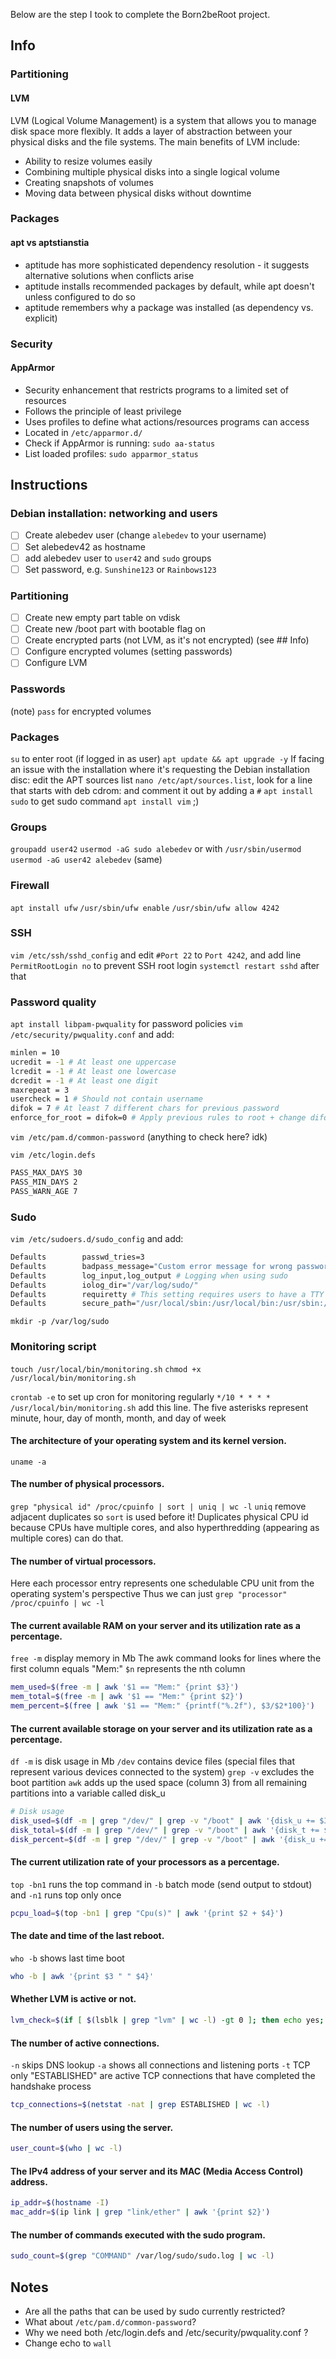 Below are the step I took to complete the Born2beRoot project.

## Info
### Partitioning
#### LVM
LVM (Logical Volume Management) is a system that allows you to manage disk space more flexibly. It adds a layer of abstraction between your physical disks and the file systems. The main benefits of LVM include:
- Ability to resize volumes easily
- Combining multiple physical disks into a single logical volume
- Creating snapshots of volumes
- Moving data between physical disks without downtime

### Packages
#### apt vs aptstianstia
- aptitude has more sophisticated dependency resolution - it suggests alternative solutions when conflicts arise
- aptitude installs recommended packages by default, while apt doesn't unless configured to do so
- aptitude remembers why a package was installed (as dependency vs. explicit)

### Security
#### AppArmor
- Security enhancement that restricts programs to a limited set of resources
- Follows the principle of least privilege
- Uses profiles to define what actions/resources programs can access
- Located in `/etc/apparmor.d/`
- Check if AppArmor is running: `sudo aa-status`
- List loaded profiles: `sudo apparmor_status`

## Instructions
### Debian installation: networking and users
- [ ] Create alebedev user (change `alebedev` to your username)
- [ ] Set alebedev42 as hostname
- [ ] add alebedev user to `user42` and `sudo` groups
- [ ] Set password, e.g. `Sunshine123` or `Rainbows123`

### Partitioning
- [ ] Create new empty part table on vdisk
- [ ] Create new /boot part with bootable flag on
- [ ] Create encrypted parts (not LVM, as it's not encrypted) (see ## Info)
- [ ] Configure encrypted volumes (setting passwords)
- [ ] Configure LVM

### Passwords
(note) `pass` for encrypted volumes 

### Packages
`su` to enter root (if logged in as user)
`apt update && apt upgrade -y` 
If facing an issue with the installation where it's requesting the Debian installation disc:
edit the APT sources list `nano /etc/apt/sources.list`, look for a line that starts with deb cdrom: and comment it out by adding a `#` 
`apt install sudo` to get sudo command
`apt install vim` ;)

### Groups
`groupadd user42`
`usermod -aG sudo alebedev` or with `/usr/sbin/usermod`
`usermod -aG user42 alebedev` (same)

### Firewall
`apt install ufw`
`/usr/sbin/ufw enable`
`/usr/sbin/ufw allow 4242`

### SSH
`vim /etc/ssh/sshd_config` and edit `#Port 22` to `Port 4242`, and add line `PermitRootLogin no` to prevent SSH root login
`systemctl restart sshd` after that

### Password quality
`apt install libpam-pwquality` for password policies
`vim /etc/security/pwquality.conf` and add:

```sh
minlen = 10
ucredit = -1 # At least one uppercase
lcredit = -1 # At least one lowercase
dcredit = -1 # At least one digit
maxrepeat = 3
usercheck = 1 # Should not contain username
difok = 7 # At least 7 different chars for previous password
enforce_for_root = difok=0 # Apply previous rules to root + change difok rule
```

`vim /etc/pam.d/common-password` (anything to check here? idk)

`vim /etc/login.defs`

```sh
PASS_MAX_DAYS 30
PASS_MIN_DAYS 2
PASS_WARN_AGE 7
```

### Sudo

`vim /etc/sudoers.d/sudo_config` and add:

```sh
Defaults        passwd_tries=3
Defaults        badpass_message="Custom error message for wrong password"
Defaults        log_input,log_output # Logging when using sudo
Defaults        iolog_dir="/var/log/sudo/"
Defaults        requiretty # This setting requires users to have a TTY (terminal) open when using sudo
Defaults        secure_path="/usr/local/sbin:/usr/local/bin:/usr/sbin:/usr/bin:/sbin:/bin:/snap/bin" # (Is this all the paths that need to be secured?)

```

`mkdir -p /var/log/sudo`

### Monitoring script

`touch /usr/local/bin/monitoring.sh`
`chmod +x /usr/local/bin/monitoring.sh`

`crontab -e` to set up cron for monitoring regularly
`*/10 * * * * /usr/local/bin/monitoring.sh` add this line. The five asterisks represent minute, hour, day of month, month, and day of week

#### The architecture of your operating system and its kernel version.
`uname -a`

#### The number of physical processors.
`grep "physical id" /proc/cpuinfo | sort | uniq | wc -l`
`uniq` remove adjacent duplicates so `sort` is used before it! Duplicates physical CPU id because CPUs have multiple cores, and also hyperthredding (appearing as multiple cores) can do that.

#### The number of virtual processors.
Here each processor entry represents one schedulable CPU unit from the operating system's perspective
Thus we can just `grep "processor" /proc/cpuinfo | wc -l`

#### The current available RAM on your server and its utilization rate as a percentage.
`free -m` display memory in Mb
The awk command looks for lines where the first column equals "Mem:"
`$n` represents the nth column
```sh
mem_used=$(free -m | awk '$1 == "Mem:" {print $3}')
mem_total=$(free -m | awk '$1 == "Mem:" {print $2}')
mem_percent=$(free | awk '$1 == "Mem:" {printf("%.2f"), $3/$2*100}')
```

#### The current available storage on your server and its utilization rate as a percentage.
`df -m` is disk usage in Mb
`/dev` contains device files (special files that represent various devices connected to the system)
`grep -v` excludes the boot partition
`awk` adds up the used space (column 3) from all remaining partitions into a variable called disk_u
```sh
# Disk usage
disk_used=$(df -m | grep "/dev/" | grep -v "/boot" | awk '{disk_u += $3} END {print disk_u}')
disk_total=$(df -m | grep "/dev/" | grep -v "/boot" | awk '{disk_t += $2} END {printf ("%.0f", disk_t/1024)}')
disk_percent=$(df -m | grep "/dev/" | grep -v "/boot" | awk '{disk_u += $3} {disk_t += $2} END {printf("%.2f"), disk_u/disk_t*100}')
```

#### The current utilization rate of your processors as a percentage.
`top -bn1` runs the top command in `-b` batch mode (send output to stdout) and `-n1` runs top only once
```sh
pcpu_load=$(top -bn1 | grep "Cpu(s)" | awk '{print $2 + $4}')
```

#### The date and time of the last reboot.
`who -b` shows last time boot
```sh
who -b | awk '{print $3 " " $4}'
```

#### Whether LVM is active or not.
```sh
lvm_check=$(if [ $(lsblk | grep "lvm" | wc -l) -gt 0 ]; then echo yes; else echo no; fi)
```

#### The number of active connections.
`-n` skips DNS lookup
`-a` shows all connections and listening ports
`-t` TCP only
"ESTABLISHED" are active TCP connections that have completed the handshake process
```sh
tcp_connections=$(netstat -nat | grep ESTABLISHED | wc -l)
```

#### The number of users using the server.
```sh
user_count=$(who | wc -l)
```

#### The IPv4 address of your server and its MAC (Media Access Control) address.
```sh
ip_addr=$(hostname -I)
mac_addr=$(ip link | grep "link/ether" | awk '{print $2}')
```

#### The number of commands executed with the sudo program.
```sh
sudo_count=$(grep "COMMAND" /var/log/sudo/sudo.log | wc -l)

```

## Notes
- Are all the paths that can be used by sudo currently restricted?
- What about `/etc/pam.d/common-password`?
- Why we need both  /etc/login.defs and /etc/security/pwquality.conf ?
- Change echo to `wall`
